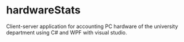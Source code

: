# hardwareStats
Сlient-server application for accounting PC hardware of the university department using C# and WPF with visual studio.
